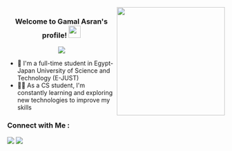 
<img width="250" align="right" src="https://c.tenor.com/_DOBjnGspYAAAAAM/code-coding.gif">

<h3 align="center">
  Welcome to Gamal Asran's profile!
  <img src="https://media.giphy.com/media/hvRJCLFzcasrR4ia7z/giphy.gif" width="28">
</h3>

<!-- Typing SVG by DenverCoder1 - https://github.com/DenverCoder1/readme-typing-svg -->
<p align="center">
  <a href="https://github.com/DenverCoder1/readme-typing-svg"><img src="https://readme-typing-svg.herokuapp.com/?lines=Now-Status;Learning%20Artificial%20intelligence&font=Fira%20Code&center=true&width=440&height=45&color=f75c7e&vCenter=true&size=22"></a>
</p> 

- 🏢 I'm a full-time student in Egypt-Japan University of Science and Technology (E-JUST)
- 👨‍💻 As a CS student, I'm constantly learning and exploring new technologies to improve my skills


### Connect with Me :
<a href="https://www.linkedin.com/in/gamal-asran/" target="_blank"><img src="https://img.shields.io/badge/-Gamal%20Asran-0077B5?style=for-the-badge&logo=Linkedin&logoColor=white"/></a>
<a href="https://t.me/gamal_asran" target="_blank"><img src="https://img.shields.io/badge/-Gamal%20Asran-26A5E4?style=for-the-badge&logo=Telegram&logoColor=white"/></a>
